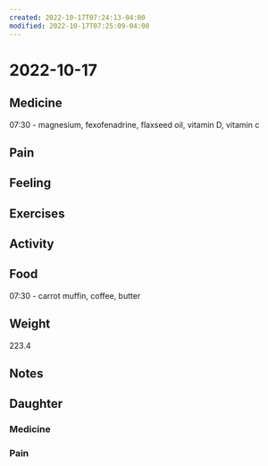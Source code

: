 ```yaml
---
created: 2022-10-17T07:24:13-04:00
modified: 2022-10-17T07:25:09-04:00
---
```


# 2022-10-17

## Medicine

07:30 - magnesium, fexofenadrine, flaxseed oil, vitamin D, vitamin c 

## Pain


## Feeling


## Exercises


## Activity


## Food

07:30 - carrot muffin, coffee, butter 

## Weight

223.4

## Notes

## Daughter


### Medicine


### Pain
